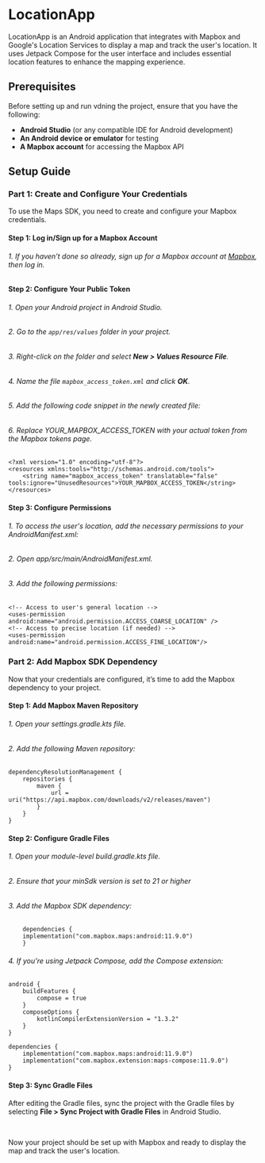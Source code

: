 # LocationApp

LocationApp is an Android application that integrates with Mapbox and Google's Location Services to display a map and track the user's location. It uses Jetpack Compose for the user interface and includes essential location features to enhance the mapping experience.

## Prerequisites

Before setting up and run vdning the project, ensure that you have the following:

- **Android Studio** (or any compatible IDE for Android development)
- **An Android device or emulator** for testing
- **A Mapbox account** for accessing the Mapbox API

## Setup Guide

### Part 1: Create and Configure Your Credentials

To use the Maps SDK, you need to create and configure your Mapbox credentials.

#### Step 1: Log in/Sign up for a Mapbox Account
###### 1. If you haven’t done so already, sign up for a Mapbox account at [Mapbox](https://www.mapbox.com/), then log in.


#### Step 2: Configure Your Public Token

###### 1. Open your Android project in Android Studio.
###### 2. Go to the `app/res/values` folder in your project.
###### 3. Right-click on the folder and select **New > Values Resource File**.
###### 4. Name the file `mapbox_access_token.xml` and click **OK**.
###### 5. Add the following code snippet in the newly created file:
###### 6. Replace YOUR_MAPBOX_ACCESS_TOKEN with your actual token from the Mapbox tokens page.

    <?xml version="1.0" encoding="utf-8"?>
    <resources xmlns:tools="http://schemas.android.com/tools">
        <string name="mapbox_access_token" translatable="false" tools:ignore="UnusedResources">YOUR_MAPBOX_ACCESS_TOKEN</string>
    </resources>

#### Step 3: Configure Permissions
###### 1. To access the user's location, add the necessary permissions to your AndroidManifest.xml:

###### 2. Open app/src/main/AndroidManifest.xml.

###### 3. Add the following permissions:

    <!-- Access to user's general location -->
    <uses-permission android:name="android.permission.ACCESS_COARSE_LOCATION" />
    <!-- Access to precise location (if needed) -->
    <uses-permission android:name="android.permission.ACCESS_FINE_LOCATION"/>

### Part 2: Add Mapbox SDK Dependency
Now that your credentials are configured, it’s time to add the Mapbox dependency to your project.

#### Step 1: Add Mapbox Maven Repository
###### 1. Open your settings.gradle.kts file.

###### 2. Add the following Maven repository:

    dependencyResolutionManagement {
        repositories {
            maven {
                url = uri("https://api.mapbox.com/downloads/v2/releases/maven")
            }
        }
    }

#### Step 2: Configure Gradle Files
###### 1. Open your module-level build.gradle.kts file.

###### 2. Ensure that your minSdk version is set to 21 or higher
###### 3. Add the Mapbox SDK dependency:

        dependencies {
        implementation("com.mapbox.maps:android:11.9.0")        
        }
###### 4. If you're using Jetpack Compose, add the Compose extension:

    android {
        buildFeatures {
            compose = true
        }
        composeOptions {
            kotlinCompilerExtensionVersion = "1.3.2"
        }
    }

    dependencies {
        implementation("com.mapbox.maps:android:11.9.0")
        implementation("com.mapbox.extension:maps-compose:11.9.0")
    }

#### Step 3: Sync Gradle Files

After editing the Gradle files, sync the project with the Gradle files by selecting **File > Sync Project with Gradle Files** in Android Studio. 


&nbsp;  

Now your project should be set up with Mapbox and ready to display the map and track the user's location.


